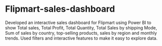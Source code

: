 # Flipmart-sales-dashboard
Developed an interactive sales dashboard for Flipmart using Power BI to show Total sales, Total Profit, Total Quantity, Total Sales by shipping Mode, Sum of sales by country, top-selling products, sales by region and monthly trends. Used filters and interactive features to make it easy to explore data. 
